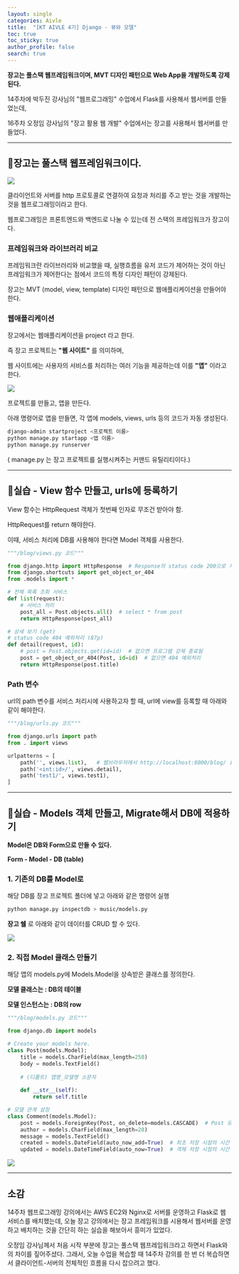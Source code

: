 ```yaml
---
layout: single  
categories: Aivle
title:  "[KT AIVLE 4기] Django - 뷰와 모델"
toc: true
toc_sticky: true
author_profile: false
search: true
---
```


**장고는 풀스택 웹프레임워크이며, MVT 디자인 패턴으로 Web App을 개발하도록 강제된다.**

14주차에 박두진 강사님의 "웹프로그래밍" 수업에서 Flask를 사용해서 웹서버를 만들었는데, 

16주차 오정임 강사님의 "장고 활용 웹 개발" 수업에서는 장고를 사용해서 웹서버를 만들었다. 

---

## 🧩장고는 풀스택 웹프레임워크이다.

<img src="/assets/images/2023-11-21-django/구조도1.jpg">

클라이언트와 서버를 http 프로토콜로 연결하여 요청과 처리를 주고 받는 것을 개발하는 것을 웹프로그래밍이라고 한다. 

웹프로그래밍은 프론트엔드와 백엔드로 나눌 수 있는데 전 스택의 프레임워크가 장고이다.

### 프레임워크와 라이브러리 비교

프레임워크란 라이브러리와 비교했을 때, 실행흐름을 유저 코드가 제어하는 것이 아닌 프레임워크가 제어한다는 점에서 코드의 특정 디자인 패턴이 강제된다.

장고는 MVT (model, view, template) 디자인 패턴으로 웹애플리케이션을 만들어야 한다.

### 웹애플리케이션

장고에서는 웹애플리케이션을 project 라고 한다.

즉 장고 프로젝트는 **"웹 사이트"** 를 의미하며,

웹 사이트에는 사용자의 서비스를 처리하는 여러 기능을 제공하는데 이를  **"앱"** 이라고 한다.

<img src="/assets/images/2023-11-21-django/구조도2.jpg">

프로젝트를 만들고, 앱을 만든다.

아래 명령어로 앱을 만들면, 각 앱에 models, views, urls 등의 코드가 자동 생성된다.

```bash
django-admin startproject <프로젝트 이름>
python manage.py startapp <앱 이름>
python manage.py runserver
```

( manage.py 는 장고 프로젝트를 실행시켜주는 커맨드 유틸리티이다.)

---

## 🧩실습 - View 함수 만들고, urls에 등록하기

View 함수는 HttpRequest 객체가 첫번째 인자로 무조건 받아야 함.

HttpRequest를 return 해야한다.

이때, 서비스 처리에 DB를 사용해야 한다면 Model 객체를 사용한다.

```python
"""/blog/views.py 코드"""

from django.http import HttpResponse  # Response의 status code 200으로 지정
from django.shortcuts import get_object_or_404
from .models import *

# 전체 목록 조회 서비스
def list(request):
    # 서비스 처리
    post_all = Post.objects.all()  # select * from post
    return HttpResponse(post_all)

# 상세 보기 (get) 
# status code 404 예외처리 (87p)
def detail(request, id):
    # post = Post.objects.get(id=id)  # 없으면 프로그램 강제 종료됨
    post = get_object_or_404(Post, id=id)  # 없으면 404 예외처리
    return HttpResponse(post.title)
```

### Path 변수

url의 path 변수를 서비스 처리시에 사용하고자 할 때, url에 view를 등록할 때 아래와 같이 해야한다. 

```python
"""/blog/urls.py 코드"""

from django.urls import path
from . import views

urlpatterns = [
    path('', views.list),   # 웹브라우저에서 http://localhost:8000/blog/ 요청할 때
    path('<int:id>/', views.detail), 
    path('test1/', views.test1),
]
```

---

## 🧩실습 - Models 객체 만들고, Migrate해서 DB에 적용하기

**Model은 DB와 Form으로 만들 수 있다.**

**Form - Model - DB (table)**

### 1. 기존의 DB를 Model로

해당 DB를 장고 프로젝트 폴더에 넣고 아래와 같은 명령어 실행

```bash
python manage.py inspectdb > music/models.py
```

**장고 쉘** 로 아래와 같이 데이터를 CRUD 할 수 있다.

<img src="/assets/images/2023-11-21-django/cmd1.png">
<br/>


### 2. 직접 Model 클래스 만들기

해당 앱의 models.py에 Models.Model을 상속받은 클래스를 정의한다.

**모델 클래스는 : DB의 테이블**

**모델 인스턴스는 : DB의 row**

```python
"""/blog/models.py 코드"""

from django.db import models

# Create your models here.
class Post(models.Model):
    title = models.CharField(max_length=250)
    body = models.TextField()
    
    # (디폴트) 앱명_모델명 소문자
    
    def __str__(self):
        return self.title

# 모델 관계 설정
class Comment(models.Model):
    post = models.ForeignKey(Post, on_delete=models.CASCADE)  # Post 모델과 1:N 관계 설정
    author = models.CharField(max_length=20)
    message = models.TextField()
    created = models.DateField(auto_now_add=True)  # 최초 저장 시점의 시간 저장
    updated = models.DateTimeField(auto_now=True)  # 객체 저장 시점의 시간 저장
```
<img src="/assets/images/2023-11-21-django/cmd2.png">

---

## 소감

14주차 웹프로그래밍 강의에서는 AWS EC2와 Nginx로 서버를 운영하고 Flask로 웹서비스를 배치했는데, 오늘 장고 강의에서는 장고 프레임워크를 시용해서 웹서버를 운영하고 배치하는 것을 간단히 하는 실습을 해보아서 흥미가 있었다.

오정임 강사님께서 처음 시작 부분에 장고는 풀스택 웹프레임워크라고 하면서 Flask와의 차이를 짚어주셨다. 그래서, 오늘 수업을 복습할 때 14주차 강의를 한 번 더 복습하면서 클라이언트-서버의 전체적인 흐름을 다시 잡으려고 했다.
